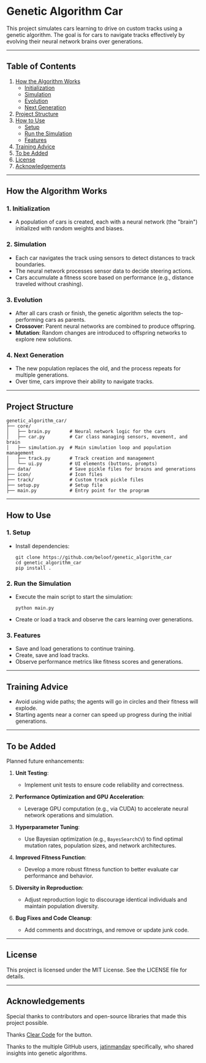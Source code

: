 # Genetic Algorithm Car

This project simulates cars learning to drive on custom tracks using a genetic algorithm. The goal is for cars to navigate tracks effectively by evolving their neural network brains over generations.

---

## Table of Contents

1. [How the Algorithm Works](#how-the-algorithm-works)
   - [Initialization](#1-initialization)
   - [Simulation](#2-simulation)
   - [Evolution](#3-evolution)
   - [Next Generation](#4-next-generation)
2. [Project Structure](#project-structure)
3. [How to Use](#how-to-use)
   - [Setup](#1-setup)
   - [Run the Simulation](#2-run-the-simulation)
   - [Features](#3-features)
4. [Training Advice](#training-advice)
5. [To be Added](#to-be-added)
6. [License](#license)
7. [Acknowledgements](#acknowledgements)

---

## How the Algorithm Works

### 1. **Initialization**
   - A population of cars is created, each with a neural network (the "brain") initialized with random weights and biases.

### 2. **Simulation**
   - Each car navigates the track using sensors to detect distances to track boundaries.
   - The neural network processes sensor data to decide steering actions.
   - Cars accumulate a fitness score based on performance (e.g., distance traveled without crashing).

### 3. **Evolution**
   - After all cars crash or finish, the genetic algorithm selects the top-performing cars as parents.
   - **Crossover**: Parent neural networks are combined to produce offspring.
   - **Mutation**: Random changes are introduced to offspring networks to explore new solutions.

### 4. **Next Generation**
   - The new population replaces the old, and the process repeats for multiple generations.
   - Over time, cars improve their ability to navigate tracks.

---

## Project Structure

```
genetic_algorithm_car/
├── core/
│   ├── brain.py       # Neural network logic for the cars
│   ├── car.py         # Car class managing sensors, movement, and brain
│   ├── simulation.py  # Main simulation loop and population management
│   ├── track.py       # Track creation and management
│   └── ui.py          # UI elements (buttons, prompts)
├── data/              # Save pickle files for brains and generations
├── icon/              # Icon files
├── track/             # Custom track pickle files
├── setup.py           # Setup file
├── main.py            # Entry point for the program
```

---

## How to Use

### 1. **Setup**
- Install dependencies:
  ```
  git clone https://github.com/beloof/genetic_algorithm_car
  cd genetic_algorithm_car
  pip install .
  ```

### 2. **Run the Simulation**
- Execute the main script to start the simulation:
  ```
  python main.py
  ```

- Create or load a track and observe the cars learning over generations.

### 3. **Features**
- Save and load generations to continue training.
- Create, save and load tracks.
- Observe performance metrics like fitness scores and generations.

---

## Training Advice

- Avoid using wide paths; the agents will go in circles and their fitness will explode.
- Starting agents near a corner can speed up progress during the initial generations.

---

## To be Added

Planned future enhancements:

1. **Unit Testing**:
   - Implement unit tests to ensure code reliability and correctness.

2. **Performance Optimization and GPU Acceleration**:
   - Leverage GPU computation (e.g., via CUDA) to accelerate neural network operations and simulation.

3. **Hyperparameter Tuning**:
   - Use Bayesian optimization (e.g., `BayesSearchCV`) to find optimal mutation rates, population sizes, and network architectures.

4. **Improved Fitness Function**:
   - Develop a more robust fitness function to better evaluate car performance and behavior.

5. **Diversity in Reproduction**:
   - Adjust reproduction logic to discourage identical individuals and maintain population diversity.
  
6. **Bug Fixes and Code Cleanup**:
   - Add comments and docstrings, and remove or update junk code.

---

## License
This project is licensed under the MIT License. See the LICENSE file for details.

---

## Acknowledgements
Special thanks to contributors and open-source libraries that made this project possible.

Thanks [Clear Code](https://www.youtube.com/watch?v=8SzTzvrWaAA&t=118s) for the button.

Thanks to the multiple GitHub users, [jatinmandav](https://github.com/jatinmandav) specifically, who shared insights into genetic algorithms.

